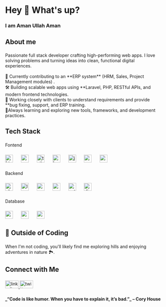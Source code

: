 <h1 align="left">Hey 👋 What's up?</h1>

###

<h3 align="left">I am Aman Ullah  Aman</h3>

###

<h2 align="left">About me</h2>

###

<p align="left">Passionate full stack developer crafting high-performing web apps. I love solving problems and turning ideas into clean, functional digital experiences. <br><br>🔭 Currently contributing to an **ERP system** (HRM, Sales, Project Management modules) .<br>🛠️ Building scalable web apps using **Laravel, PHP, RESTful APIs, and modern frontend technologies.  <br>👥 Working closely with clients to understand requirements and provide **bug fixing, support, and ERP training.<br>🌱Always learning and exploring new tools, frameworks, and development practices.</p>

###

<h2 align="left">Tech Stack</h2>

###

<p align="left">Fontend</p>

###

<div align="left">
  <img src="https://cdn.jsdelivr.net/gh/devicons/devicon/icons/html5/html5-original.svg" height="25" width="25" alt="html5 logo "  />
   <img width="18"/>
  <img src="https://cdn.jsdelivr.net/gh/devicons/devicon/icons/css3/css3-original.svg" height="25" width="25" alt="css3 logo"  />
 <img width="18"/>
  <img src="https://cdn.jsdelivr.net/gh/devicons/devicon/icons/tailwindcss/tailwindcss-original-wordmark.svg" height="25" width="25" alt="tailwindcss logo"  />
   <img width="18"/>
  <img src="https://cdn.jsdelivr.net/gh/devicons/devicon/icons/bootstrap/bootstrap-original.svg" height="25" width="25" alt="bootstrap logo"  />
  <img width="18"/>
  <img src="https://cdn.jsdelivr.net/gh/devicons/devicon/icons/javascript/javascript-original.svg" height="25" width="25" alt="javascript logo"  />
  <img width="18"/>
  <img src="https://cdn.jsdelivr.net/gh/devicons/devicon/icons/react/react-original.svg" height="25" width="25" alt="react logo"  />
 <img width="18"/>
  <img src="https://cdn.jsdelivr.net/gh/devicons/devicon/icons/vuejs/vuejs-original.svg" height="25" width="25" alt="vuejs logo"  />
</div>

###

<p align="left">Backend</p>

###

<div align="left">
  <img src="https://cdn.jsdelivr.net/gh/devicons/devicon/icons/php/php-original.svg" height="25" width="25" alt="php logo"  />
   <img width="18"/>
  <img src="https://cdn.jsdelivr.net/gh/devicons/devicon/icons/laravel/laravel-original.svg" height="25" width="25" alt="laravel logo"  />
 <img width="18"/>
  <img src="https://cdn.jsdelivr.net/gh/devicons/devicon/icons/symfony/symfony-original.svg" height="25" width="25" alt="symfony logo"  />
  <img width="18"/>
  <img src="https://cdn.jsdelivr.net/gh/devicons/devicon/icons/nodejs/nodejs-original.svg" height="25" width="25" alt="nodejs logo"  />
  <img width="18"/>
  <img src="https://cdn.jsdelivr.net/gh/devicons/devicon/icons/python/python-original.svg" height="25" width="25" alt="python logo"  />
  <img width="18"/>
  <img src="https://cdn.jsdelivr.net/gh/devicons/devicon/icons/django/django-plain.svg" height="25" width="25" alt="django logo"  />
</div>

###

<p align="left">Database</p>

###

<div align="left">
  <img src="https://cdn.jsdelivr.net/gh/devicons/devicon/icons/mysql/mysql-original.svg" height="25" width="25" alt="mysql logo"  />
  <img width="18"/>
  <img src="https://cdn.jsdelivr.net/gh/devicons/devicon/icons/mongodb/mongodb-original.svg" height="25" width="25" alt="mongodb logo"  />
 <img width="18"/>
  <img src="https://cdn.jsdelivr.net/gh/devicons/devicon/icons/postgresql/postgresql-original.svg" height="25" width="25" alt="postgresql logo"  />
</div>

###

<h2 align="left">🌄 Outside of Coding</h2>

###

<p align="left">When I'm not coding, you'll likely find me  exploring hills and enjoying adventures in nature 🏞️.</p>

###

<h2 align="left">Connect with Me</h2>

###

<div align="left">
  <a href="https://www.linkedin.com/in/aman-ullah-riad/" target="_blank">
    <img src="https://raw.githubusercontent.com/maurodesouza/profile-readme-generator/master/src/assets/icons/social/linkedin/default.svg" width="43" height="25" alt="linkedin logo"  />
  </a>
  <a href="https://x.com/theriadpikachu" target="_blank">
    <img src="https://raw.githubusercontent.com/maurodesouza/profile-readme-generator/master/src/assets/icons/social/twitter/default.svg" width="43" height="25" alt="twitter logo"  />
  </a>
</div>

###

<h4 align="left">_“Code is like humor. When you have to explain it, it’s bad.”_ – Cory House</h4>

###
